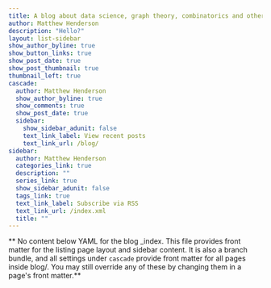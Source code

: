 ```yaml
---
title: A blog about data science, graph theory, combinatorics and other bits and pieces.
author: Matthew Henderson
description: "Hello?"
layout: list-sidebar
show_author_byline: true
show_button_links: true
show_post_date: true
show_post_thumbnail: true
thumbnail_left: true
cascade:
  author: Matthew Henderson
  show_author_byline: true
  show_comments: true
  show_post_date: true
  sidebar:
    show_sidebar_adunit: false
    text_link_label: View recent posts
    text_link_url: /blog/
sidebar:
  author: Matthew Henderson
  categories_link: true
  description: ""
  series_link: true
  show_sidebar_adunit: false
  tags_link: true
  text_link_label: Subscribe via RSS
  text_link_url: /index.xml
  title: ""
---
```


** No content below YAML for the blog _index. This file provides front matter for the listing page layout and sidebar content. It is also a branch bundle, and all settings under `cascade` provide front matter for all pages inside blog/. You may still override any of these by changing them in a page's front matter.**
